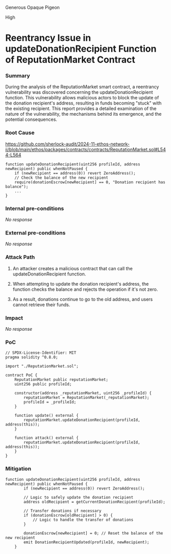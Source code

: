 Generous Opaque Pigeon

High

# Reentrancy Issue in updateDonationRecipient Function of ReputationMarket Contract

### Summary

During the analysis of the ReputationMarket smart contract, a reentrancy vulnerability was discovered concerning the updateDonationRecipient function. This vulnerability allows malicious actors to block the update of the donation recipient's address, resulting in funds becoming "stuck" with the existing recipient. This report provides a detailed examination of the nature of the vulnerability, the mechanisms behind its emergence, and the potential consequences.



### Root Cause

https://github.com/sherlock-audit/2024-11-ethos-network-ii/blob/main/ethos/packages/contracts/contracts/ReputationMarket.sol#L544-L564

```solidity
function updateDonationRecipient(uint256 profileId, address newRecipient) public whenNotPaused {  
    if (newRecipient == address(0)) revert ZeroAddress();  
    // Check the balance of the new recipient  
    require(donationEscrow[newRecipient] == 0, "Donation recipient has balance");  
    ...  
}  
```

### Internal pre-conditions

_No response_

### External pre-conditions

_No response_

### Attack Path

1. An attacker creates a malicious contract that can call the updateDonationRecipient function.

2. When attempting to update the donation recipient's address, the function checks the balance and rejects the operation if it's not zero.

3. As a result, donations continue to go to the old address, and users cannot retrieve their funds.




### Impact

_No response_

### PoC
```solidity
// SPDX-License-Identifier: MIT  
pragma solidity ^0.8.0;  
  
import "./ReputationMarket.sol";
  
contract PoC {  
    ReputationMarket public reputationMarket;  
    uint256 public profileId;  
  
    constructor(address _reputationMarket, uint256 _profileId) {  
        reputationMarket = ReputationMarket(_reputationMarket);  
        profileId = _profileId;  
    }  
  
    function update() external {  
        reputationMarket.updateDonationRecipient(profileId, address(this));  
    }  
  
    function attack() external {  
        reputationMarket.updateDonationRecipient(profileId, address(this));  
    }  
}  
```
### Mitigation

```solidity
function updateDonationRecipient(uint256 profileId, address newRecipient) public whenNotPaused {  
        if (newRecipient == address(0)) revert ZeroAddress();  
  
        // Logic to safely update the donation recipient  
        address oldRecipient = getCurrentDonationRecipient(profileId);  
          
        // Transfer donations if necessary  
        if (donationEscrow[oldRecipient] > 0) {  
            // Logic to handle the transfer of donations  
        }  
  
        donationEscrow[newRecipient] = 0; // Reset the balance of the new recipient  
        emit DonationRecipientUpdated(profileId, newRecipient);  
    }  
```